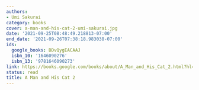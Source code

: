 ```yaml
---
authors:
- Umi Sakurai
category: books
cover: a-man-and-his-cat-2-umi-sakurai.jpg
date: '2021-09-25T08:48:49.218813-07:00'
end_date: '2021-09-26T07:38:18.983038-07:00'
ids:
  google_books: BDvQygEACAAJ
  isbn_10: '1646090276'
  isbn_13: '9781646090273'
link: https://books.google.com/books/about/A_Man_and_His_Cat_2.html?hl=&id=BDvQygEACAAJ
status: read
title: A Man and His Cat 2
---
```

